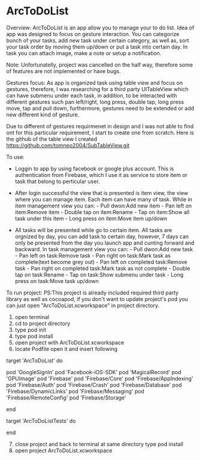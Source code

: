 # ArcToDoList

Overview:
ArcToDoList is an app allow you to manage your to do list. Idea of app was designed to focus on gesture interaction. You can categorize bunch of your tasks, add new task under certain category, as well as, sort your task order by moving them up/down or put a task into certain day. In task you can attach image, make a note or setup a notification.

Note:
Unfortunatelly, project was cancelled on the half way, therefore some of features are not implemented or have bugs.

Gestures focus:
As app is organized task using table view and focus on gestures, therefore, I was researching for a third party UITableView which can have submenu under each task, in addition, to be interacted with different gestures such pan left/right, long press, double tap, long press move, tap and pull down, furthermore, gestures need to be extended or add new different kind of gesture.

Due to different of gestures requirmenet in design and I was not able to find ont for this particular requirement, I start to create one from scratch. Here is the github of the table view I created https://github.com/tomneo2004/SubTableView.git

To use:
- Loggin to app by using facebook or google plus account. This is authentication from Firebase, which I use it as service to store item or task that belong to perticular user.

- After login successful the view that is presented is item view, the view where you can manage item. Each item can have many of task. While in item management view you can:
        - Pull dwon:Add new item
        - Pan left on item:Remove item
        - Double tap on item:Rename
        - Tap on item:Show all task under this item
        - Long press on item:Move item up/down

- All tasks will be presented while go to certain item. All tasks are orgnized by day, you can add task to certain day, however, 7 days can only be presented from the day you launch app and cunting forward and backward. In task management view you can:
        - Pull dwon:Add new task
        - Pan left on task:Remove task
        - Pan right on task:Mark task as complete(text become grey out)
        - Pan left on completed task:Remove task
        - Pan right on completed task:Mark task as not complete
        - Double tap on task:Rename
        - Tap on task:Show submenu under task
        - Long press on task:Move task up/down


To run project:
PS:This project is already included required third party library as well as cocoapod, if you don't want to update project's pod you can just open "ArcToDoList.xcworkspace" in project directory.

1. open terminal
2. cd to project directory
3. type pod init
4. type pod install
5. open project with ArcToDoList.xcworkspace
6. locate Podfile open it and insert following

target 'ArcToDoList' do

pod 'GoogleSignIn'
pod 'Facebook-iOS-SDK'
pod 'MagicalRecord'
pod 'GPUImage'
pod 'Firebase'
pod 'Firebase/Core'
pod 'Firebase/AppIndexing'
pod 'Firebase/Auth'
pod 'Firebase/Crash'
pod 'Firebase/Database'
pod 'Firebase/DynamicLinks'
pod 'Firebase/Messaging'
pod 'Firebase/RemoteConfig'
pod 'Firebase/Storage'

end

target 'ArcToDoListTests' do

end

7. close project and back to terminal at same directory type pod install
8. open project ArcToDoList.xcworkspace
